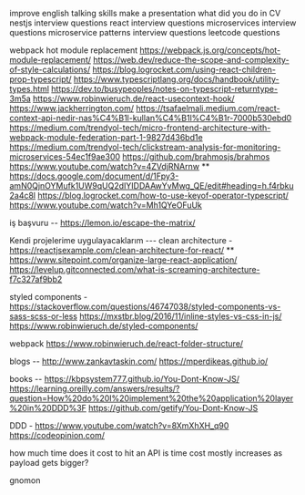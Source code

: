 improve english talking skills
make a presentation what did you do in CV
nestjs interview questions
react interview questions
microservices interview questions
microservice patterns interview questions
leetcode questions

webpack hot module replacement 
https://webpack.js.org/concepts/hot-module-replacement/
https://web.dev/reduce-the-scope-and-complexity-of-style-calculations/
https://blog.logrocket.com/using-react-children-prop-typescript/
https://www.typescriptlang.org/docs/handbook/utility-types.html
https://dev.to/busypeoples/notes-on-typescript-returntype-3m5a
https://www.robinwieruch.de/react-usecontext-hook/
https://www.jackherrington.com/
https://tsafaelmali.medium.com/react-context-api-nedir-nas%C4%B1l-kullan%C4%B1l%C4%B1r-7000b530ebd0
https://medium.com/trendyol-tech/micro-frontend-architecture-with-webpack-module-federation-part-1-9827d436bd1e
https://medium.com/trendyol-tech/clickstream-analysis-for-monitoring-microservices-54ec1f9ae300
https://github.com/brahmosjs/brahmos
https://www.youtube.com/watch?v=4ZVdjRNArnw **
https://docs.google.com/document/d/1Fpy3-amN0QjnOYMufk1UW9qUQ2dIYIDDAAwYvMwg_QE/edit#heading=h.f4rbku2a4c8l
https://blog.logrocket.com/how-to-use-keyof-operator-typescript/
https://www.youtube.com/watch?v=Mh1QYeOFuUk


iş başvuru -- https://lemon.io/escape-the-matrix/

Kendi projelerime uygulayacaklarım --- 
clean architecture - 
https://reactjsexample.com/clean-architecture-for-react/ **
https://www.sitepoint.com/organize-large-react-application/
https://levelup.gitconnected.com/what-is-screaming-architecture-f7c327af9bb2


styled components - https://stackoverflow.com/questions/46747038/styled-components-vs-sass-scss-or-less
https://mxstbr.blog/2016/11/inline-styles-vs-css-in-js/
https://www.robinwieruch.de/styled-components/

webpack
https://www.robinwieruch.de/react-folder-structure/


blogs --
http://www.zankavtaskin.com/
https://mperdikeas.github.io/

books --
https://kbpsystem777.github.io/You-Dont-Know-JS/
https://learning.oreilly.com/answers/results/?question=How%20do%20I%20implement%20the%20application%20layer%20in%20DDD%3F
https://github.com/getify/You-Dont-Know-JS

DDD - 
https://www.youtube.com/watch?v=8XmXhXH_q90
https://codeopinion.com/

how much time does it cost to hit an API
is time cost mostly increases as payload gets bigger?

gnomon 